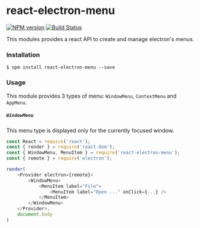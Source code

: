 # react-electron-menu

[![NPM version](https://badge.fury.io/js/react-electron-menu.svg)](http://badge.fury.io/js/react-electron-menu)
[![Build Status](https://travis-ci.org/SamyPesse/react-electron-menu.png?branch=master)](https://travis-ci.org/SamyPesse/react-electron-menu)

This modules provides a react API to create and manage electron's menus.

### Installation

```
$ npm install react-electron-menu --save
```

### Usage

This module provides 3 types of menu: `WindowMenu`, `ContextMenu` and `AppMenu`.

##### `WindowMenu`

This menu type is displayed only for the currently focused window.

```js
const React = require('react');
const { render } = require('react-dom');
const { WindowMenu, MenuItem } = require('react-electron-menu');
const { remote } = require('electron');

render(
    <Provider electron={remote}>
        <WindowMenu>
            <MenuItem label="File">
                <MenuItem label="Open ..." onClick={...} />
            </MenuItem>
        </WindowMenu>
    </Provider>,
    document.body
)
```
